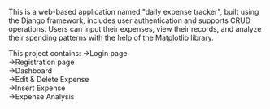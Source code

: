 This is a web-based application named "daily expense tracker", built using the Django framework, includes user authentication and supports CRUD operations. Users can input their expenses, view their records, and analyze their spending patterns with the help of the Matplotlib library.

This project contains: 
->Login page <br>
->Registration page<br>
->Dashboard<br>
->Edit & Delete Expense<br>
->Insert Expense<br>
->Expense Analysis

